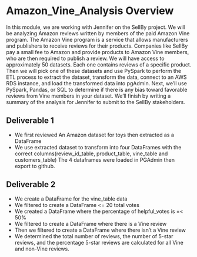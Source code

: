 # Amazon_Vine_Analysis Overview
In this module, we are working with Jennifer on the SellBy project. We will be analyzing Amazon reviews written by members of the paid Amazon Vine program. The Amazon Vine program is a service that allows manufacturers and publishers to receive reviews for their products. Companies like SellBy pay a small fee to Amazon and provide products to Amazon Vine members, who are then required to publish a review.  We will have access to approximately 50 datasets. Each one contains reviews of a specific product. Then we will pick one of these datasets and use PySpark to perform the ETL process to extract the dataset, transform the data, connect to an AWS RDS instance, and load the transformed data into pgAdmin. Next, we’ll use PySpark, Pandas, or SQL to determine if there is any bias toward favorable reviews from Vine members in your dataset. We’ll finish by writing a summary of the analysis for Jennifer to submit to the SellBy stakeholders.
## Deliverable 1
- We first reviewed An Amazon dataset for toys then extracted as a DataFrame 
- We use extracted dataset to transform into four DataFrames with the correct columns(review_id_table, product_table, vine_table and customers_table)
The 4 dataframes were loaded in PGAdmin then export to github.
## Deliverable 2
- We create a DataFrame for the vine_table data 
- We filtered to create a DataFrame <= 20 total votes
- We created a DataFrame where the percentage of helpful_votes is =< 50%
- We filtered to create a DataFrame where there is a Vine review
- Then we filtered to create a DataFrame where there isn’t a Vine review
- We determined the total number of reviews, the number of 5-star reviews, and the percentage 5-star reviews are calculated for all Vine and non-Vine reviews.
